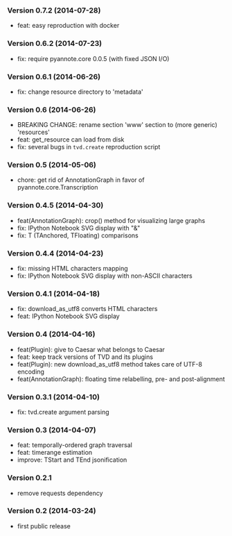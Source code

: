 ### Version 0.7.2 (2014-07-28)

  - feat: easy reproduction with docker

### Version 0.6.2 (2014-07-23)

  - fix: require pyannote.core 0.0.5 (with fixed JSON I/O)

### Version 0.6.1 (2014-06-26)

  - fix: change resource directory to 'metadata'

### Version 0.6 (2014-06-26)

  - BREAKING CHANGE: rename section 'www' section to (more generic) 'resources'
  - feat: get_resource can load from disk
  - fix: several bugs in `tvd.create` reproduction script

### Version 0.5 (2014-05-06)

  - chore: get rid of AnnotationGraph in favor of pyannote.core.Transcription

### Version 0.4.5 (2014-04-30)

  - feat(AnnotationGraph): crop() method for visualizing large graphs
  - fix: IPython Notebook SVG display with "&"
  - fix: T (TAnchored, TFloating) comparisons

### Version 0.4.4 (2014-04-23)

  - fix: missing HTML characters mapping
  - fix: IPython Notebook SVG display with non-ASCII characters

### Version 0.4.1 (2014-04-18)

  - fix: download_as_utf8 converts HTML characters
  - feat: IPython Notebook SVG display

### Version 0.4 (2014-04-16)

  - feat(Plugin): give to Caesar what belongs to Caesar
  - feat: keep track versions of TVD and its plugins
  - feat(Plugin): new download_as_utf8 method takes care of UTF-8 encoding
  - feat(AnnotationGraph): floating time relabelling, pre- and post-alignment

### Version 0.3.1 (2014-04-10)

  - fix: tvd.create argument parsing

### Version 0.3 (2014-04-07)

  - feat: temporally-ordered graph traversal
  - feat: timerange estimation
  - improve: TStart and TEnd jsonification

### Version 0.2.1

  - remove requests dependency

### Version 0.2 (2014-03-24)

  - first public release

